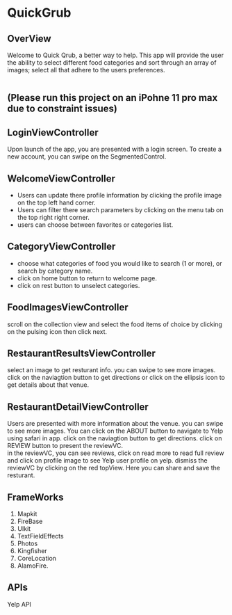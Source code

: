 # QuickGrub

## OverView
Welcome to Quick Qrub, a better way to help.
This app will provide the user the ability to select different food categories and sort through an array of images; select
all that adhere to the users preferences.

```

```
## (Please run this project on an iPohne 11 pro max due to constraint issues)

## LoginViewController
Upon launch of the app, you are presented with a login screen. 
To create a new account, you can swipe on the SegmentedControl.

## WelcomeViewController
- Users can update there profile information by clicking the profile image on the top left hand corner. 
- Users can filter there search parameters by clicking on the menu tab on the top right right corner. 
- users can choose between favorites or categories list.

## CategoryViewController

- choose what categories of food you would like to search (1 or more),
or search by category name.
- click on home button to return to welcome page. 
- click on rest button to unselect categories. 

## FoodImagesViewController

scroll on the collection view and select the food items of choice by clicking on the pulsing icon
then click next.

## RestaurantResultsViewController

select an image to get resturant info.
you can swipe to see more images.
click on the naviagtion button to get directions or click on the ellipsis icon to get details about that venue.

## RestaurantDetailViewController

Users are presented with more information about the venue.
you can swipe to see more images.
You can click on the ABOUT button to navigate to Yelp using safari in app.
click on the naviagtion button to get directions. 
click on REVIEW button to present the reviewVC.  
in the reviewVC, you can see reviews, click on read more to read full review and click on profile image to see Yelp user profile on yelp. 
dismiss the reviewVC by clicking on the red topView. 
Here you can share and save the resturant. 

## FrameWorks
1. Mapkit
2. FireBase
3. UIkit
4. TextFieldEffects
5. Photos
6. Kingfisher
7. CoreLocation
8. AlamoFire.

## APIs

Yelp API


